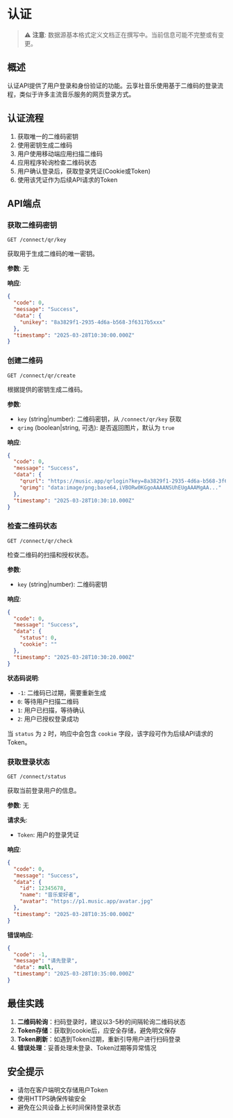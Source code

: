 # 认证

> ⚠️ **注意**: 数据源基本格式定义文档正在撰写中。当前信息可能不完整或有变更。
## 概述

认证API提供了用户登录和身份验证的功能。云享社音乐使用基于二维码的登录流程，类似于许多主流音乐服务的网页登录方式。

## 认证流程

1. 获取唯一的二维码密钥
2. 使用密钥生成二维码
3. 用户使用移动端应用扫描二维码
4. 应用程序轮询检查二维码状态
5. 用户确认登录后，获取登录凭证(Cookie或Token)
6. 使用该凭证作为后续API请求的Token

## API端点

### 获取二维码密钥

```
GET /connect/qr/key
```

获取用于生成二维码的唯一密钥。

**参数**: 无

**响应**:
```json
{
  "code": 0,
  "message": "Success",
  "data": {
    "unikey": "8a3829f1-2935-4d6a-b568-3f6317b5xxx"
  },
  "timestamp": "2025-03-28T10:30:00.000Z"
}
```

### 创建二维码

```
GET /connect/qr/create
```

根据提供的密钥生成二维码。

**参数**:
- `key` (string|number): 二维码密钥，从 `/connect/qr/key` 获取
- `qrimg` (boolean|string, 可选): 是否返回图片，默认为 `true`

**响应**:
```json
{
  "code": 0,
  "message": "Success",
  "data": {
    "qrurl": "https://music.app/qrlogin?key=8a3829f1-2935-4d6a-b568-3f6317b5xxx",
    "qrimg": "data:image/png;base64,iVBORw0KGgoAAAANSUhEUgAAAMgAA..."
  },
  "timestamp": "2025-03-28T10:30:10.000Z"
}
```

### 检查二维码状态

```
GET /connect/qr/check
```

检查二维码的扫描和授权状态。

**参数**:
- `key` (string|number): 二维码密钥

**响应**:
```json
{
  "code": 0,
  "message": "Success",
  "data": {
    "status": 0,
    "cookie": ""
  },
  "timestamp": "2025-03-28T10:30:20.000Z"
}
```

**状态码说明**:
- `-1`: 二维码已过期，需要重新生成
- `0`: 等待用户扫描二维码
- `1`: 用户已扫描，等待确认
- `2`: 用户已授权登录成功

当 `status` 为 `2` 时，响应中会包含 `cookie` 字段，该字段可作为后续API请求的Token。

### 获取登录状态

```
GET /connect/status
```

获取当前登录用户的信息。

**参数**: 无

**请求头**:
- `Token`: 用户的登录凭证

**响应**:
```json
{
  "code": 0,
  "message": "Success",
  "data": {
    "id": 12345678,
    "name": "音乐爱好者",
    "avatar": "https://p1.music.app/avatar.jpg"
  },
  "timestamp": "2025-03-28T10:35:00.000Z"
}
```

**错误响应**:
```json
{
  "code": -1,
  "message": "请先登录",
  "data": null,
  "timestamp": "2025-03-28T10:35:00.000Z"
}
```

## 最佳实践

1. **二维码轮询**：扫码登录时，建议以3-5秒的间隔轮询二维码状态
2. **Token存储**：获取到cookie后，应安全存储，避免明文保存
3. **Token刷新**：如遇到Token过期，重新引导用户进行扫码登录
4. **错误处理**：妥善处理未登录、Token过期等异常情况

## 安全提示

- 请勿在客户端明文存储用户Token
- 使用HTTPS确保传输安全
- 避免在公共设备上长时间保持登录状态